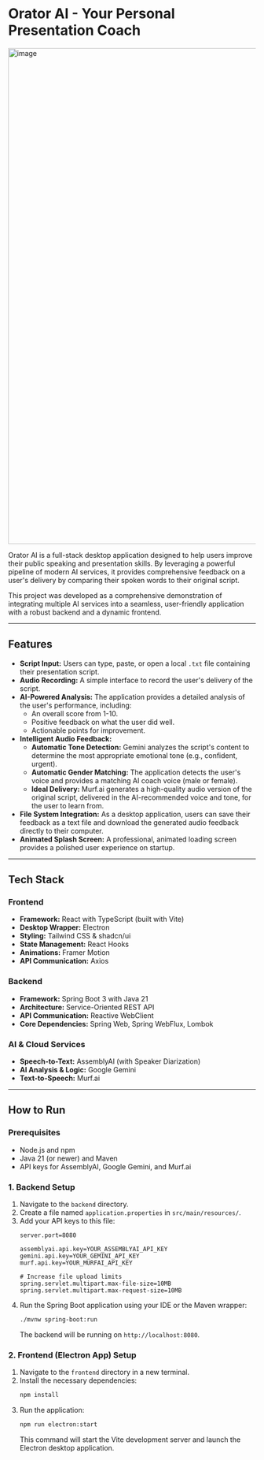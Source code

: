 # Orator AI - Your Personal Presentation Coach


<img width="1918" height="1007" alt="image" src="https://github.com/user-attachments/assets/9d112619-5e23-4abf-b98b-fe9abafd8e06" />


Orator AI is a full-stack desktop application designed to help users improve their public speaking and presentation skills. By leveraging a powerful pipeline of modern AI services, it provides comprehensive feedback on a user's delivery by comparing their spoken words to their original script.

This project was developed as a comprehensive demonstration of integrating multiple AI services into a seamless, user-friendly application with a robust backend and a dynamic frontend.

---

## Features

-   **Script Input:** Users can type, paste, or open a local `.txt` file containing their presentation script.
-   **Audio Recording:** A simple interface to record the user's delivery of the script.
-   **AI-Powered Analysis:** The application provides a detailed analysis of the user's performance, including:
    -   An overall score from 1-10.
    -   Positive feedback on what the user did well.
    -   Actionable points for improvement.
-   **Intelligent Audio Feedback:**
    -   **Automatic Tone Detection:** Gemini analyzes the script's content to determine the most appropriate emotional tone (e.g., confident, urgent).
    -   **Automatic Gender Matching:** The application detects the user's voice and provides a matching AI coach voice (male or female).
    -   **Ideal Delivery:** Murf.ai generates a high-quality audio version of the original script, delivered in the AI-recommended voice and tone, for the user to learn from.
-   **File System Integration:** As a desktop application, users can save their feedback as a text file and download the generated audio feedback directly to their computer.
-   **Animated Splash Screen:** A professional, animated loading screen provides a polished user experience on startup.

---

## Tech Stack

### Frontend
-   **Framework:** React with TypeScript (built with Vite)
-   **Desktop Wrapper:** Electron
-   **Styling:** Tailwind CSS & shadcn/ui
-   **State Management:** React Hooks
-   **Animations:** Framer Motion
-   **API Communication:** Axios

### Backend
-   **Framework:** Spring Boot 3 with Java 21
-   **Architecture:** Service-Oriented REST API
-   **API Communication:** Reactive WebClient
-   **Core Dependencies:** Spring Web, Spring WebFlux, Lombok

### AI & Cloud Services
-   **Speech-to-Text:** AssemblyAI (with Speaker Diarization)
-   **AI Analysis & Logic:** Google Gemini
-   **Text-to-Speech:** Murf.ai

---

## How to Run

### Prerequisites
-   Node.js and npm
-   Java 21 (or newer) and Maven
-   API keys for AssemblyAI, Google Gemini, and Murf.ai

### 1. Backend Setup
1.  Navigate to the `backend` directory.
2.  Create a file named `application.properties` in `src/main/resources/`.
3.  Add your API keys to this file:
    ```properties
    server.port=8080
    
    assemblyai.api.key=YOUR_ASSEMBLYAI_API_KEY
    gemini.api.key=YOUR_GEMINI_API_KEY
    murf.api.key=YOUR_MURFAI_API_KEY
    
    # Increase file upload limits
    spring.servlet.multipart.max-file-size=10MB
    spring.servlet.multipart.max-request-size=10MB
    ```
4.  Run the Spring Boot application using your IDE or the Maven wrapper:
    ```bash
    ./mvnw spring-boot:run
    ```
    The backend will be running on `http://localhost:8080`.

### 2. Frontend (Electron App) Setup
1.  Navigate to the `frontend` directory in a new terminal.
2.  Install the necessary dependencies:
    ```bash
    npm install
    ```
3.  Run the application:
    ```bash
    npm run electron:start
    ```
    This command will start the Vite development server and launch the Electron desktop application.

